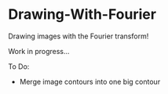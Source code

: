 # Drawing-With-Fourier
Drawing images with the Fourier transform!

Work in progress...

To Do:
* Merge image contours into one big contour